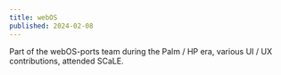 ```yaml
---
title: webOS
published: 2024-02-08
---
```


Part of the webOS-ports team during the Palm / HP era, various UI / UX contributions, attended SCaLE.
